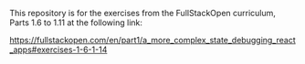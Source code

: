 This repository is for the exercises from the FullStackOpen curriculum, Parts 1.6 to 1.11 at the following link:

https://fullstackopen.com/en/part1/a_more_complex_state_debugging_react_apps#exercises-1-6-1-14
